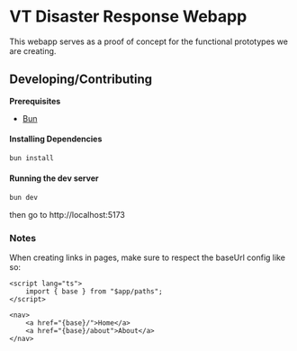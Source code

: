 # VT Disaster Response Webapp

This webapp serves as a proof of concept for the functional prototypes we are creating.

## Developing/Contributing

**Prerequisites**

- [Bun](https://bun.sh/)

#### Installing Dependencies

```sh
bun install
```

#### Running the dev server

```sh
bun dev
```

then go to http://localhost:5173

### Notes

When creating links in pages, make sure to respect the baseUrl config like so:

```svelte
<script lang="ts">
	import { base } from "$app/paths";
</script>

<nav>
	<a href="{base}/">Home</a>
	<a href="{base}/about">About</a>
</nav>
```
